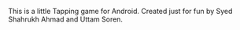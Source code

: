 This is a little Tapping game for Android. Created just for fun by Syed Shahrukh Ahmad and Uttam Soren.
